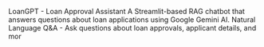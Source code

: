 LoanGPT - Loan Approval Assistant
A Streamlit-based RAG chatbot that answers questions about loan applications using Google Gemini AI.
 Natural Language Q&A - Ask questions about loan approvals, applicant details, and mor
